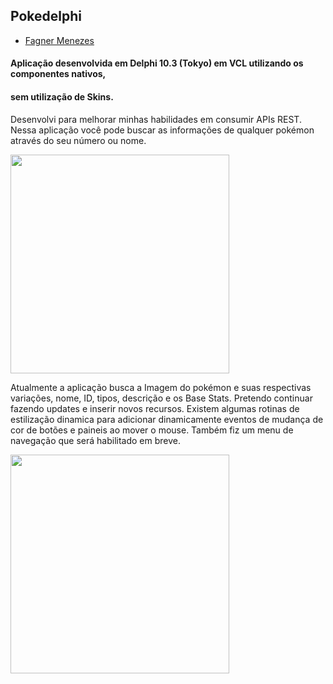## Pokedelphi

- [Fagner Menezes](https://www.github.com/ryuuzera)

#### Aplicação desenvolvida em Delphi 10.3 (Tokyo) em VCL utilizando os componentes nativos, 
#### sem utilização de Skins.

Desenvolvi para melhorar minhas habilidades em consumir APIs REST.
Nessa aplicação você pode buscar as informações de qualquer pokémon através do seu número ou nome.

<img src="https://github.com/ryuuzera/pokedelphi/blob/master/2.png?raw=true" height="350px"></img>

Atualmente a aplicação busca a Imagem do pokémon e suas respectivas variações, nome, ID, tipos,
descrição e os Base Stats.
Pretendo continuar fazendo updates e inserir novos recursos.
Existem algumas rotinas de estilização dinamica para adicionar dinamicamente eventos de mudança de cor de botões 
e paineis ao mover o mouse.
Também fiz um menu de navegação que será habilitado em breve.

<img src="https://github.com/ryuuzera/pokedelphi/blob/master/3.png?raw=true" height="350px"></img>
